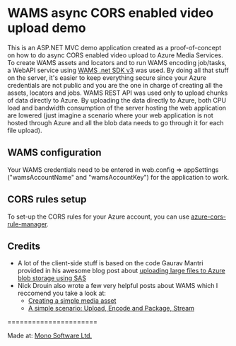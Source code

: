 WAMS async CORS enabled video upload demo
======================

This is an ASP.NET MVC demo application created as a proof-of-concept on how to do async CORS enabled video upload to Azure Media Services. To create WAMS assets and locators and to run WAMS encoding job/tasks, a WebAPI service using [WAMS .net SDK v3](http://www.nuget.org/packages/windowsazure.mediaservices) was used. By doing all that stuff on the server, it's easier to keep everything secure since your Azure credentials are not public and you are the one in charge of creating all the assets, locators and jobs. WAMS REST API was used only to upload chunks of data directly to Azure. By uploading the data directly to Azure, both CPU load and bandwidth consumption of the server hosting the web application are lowered (just imagine a scenario where your web application is not hosted through Azure and all the blob data needs to go through it for each file upload).

## WAMS configuration
Your WAMS credentials need to be entered in web.config => appSettings ("wamsAccountName" and "wamsAccountKey") for the application to work.

## CORS rules setup

To set-up the CORS rules for your Azure account, you can use [azure-cors-rule-manager](https://github.com/pootzko/azure-cors-rule-manager).

## Credits

* A lot of the client-side stuff is based on the code Gaurav Mantri provided in his awesome blog post about [uploading large files to Azure blob storage using SAS ](http://gauravmantri.com/2013/02/16/uploading-large-files-in-windows-azure-blob-storage-using-shared-access-signature-html-and-javascript/)
* Nick Drouin also wrote a few very helpful posts about WAMS which I reccomend you take a look at:
  * [Creating a simple media asset](http://blog-ndrouin.azurewebsites.net/?p=1261)
  * [A simple scenario: Upload, Encode and Package, Stream](http://blog-ndrouin.azurewebsites.net/?p=1931)

======================

Made at: [Mono Software Ltd.](http://www.mono-software.com/)
